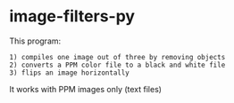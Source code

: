 # image-filters-py

This program: 

    1) compiles one image out of three by removing objects
    2) converts a PPM color file to a black and white file
    3) flips an image horizontally

It works with PPM images only (text files)
